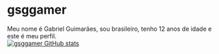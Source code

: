 # gsggamer
 Meu nome é Gabriel Guimarães, sou brasileiro, tenho 12 anos de idade e este é meu perfil.
 <br>
 [![gsggamer GitHub stats](https://github-readme-stats.vercel.app/api?username=gsggamer)](https://github.com/gsggamer/github-readme-stats)
